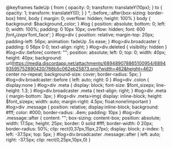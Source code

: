 @keyframes fadeUp {
    from {
        opacity: 0;
        transform: translateY(10px);
    }
    to {
        opacity: 1;
        transform: translateY(0);
    }
}
*,::before,::after{box-sizing: border-box}
html, body {
    margin: 0;
    overflow: hidden;
    height: 100%
}
body {
    background: $background_color;
}
#log {
    position: absolute;
    bottom: 0;
    left: 0;
    width: 100%;
    padding: 0 10px 10px;
    overflow: hidden;
    font: 600 $font_sizepx '$font_face';
}
#log>div {
    position: relative;
    margin-top: 20px;
    padding-left: 56px;
    animation: fadeUp .5s ease;
}
#log>div.broadcaster {
    padding: 0 56px 0 0;
    text-align: right;
}
#log>div.deleted {
    visibility: hidden
}
#log>div::before{
    content: "";
    position: absolute;
    left: 0;
    top: 0;
    width: 40px;
    height: 40px;
    background: url(https://media.discordapp.net/attachments/689489078865100954/689493595752890420/766b5c062eb25873.png?width=462&height=462) center no-repeat;
    background-size: cover;
    border-radius: 5px;
}
#log>div.broadcaster::before {
    left: auto;
    right: 0
}
#log>div .colon {
    display:none
}
#log>div .meta {
    display: block;
    font-size: $font_sizepx;
    line-height: 1.3;
}
#log>div.broadcaster .meta {
    text-align: right;
}
#log>div .meta {
    margin-bottom: 3px;
}
#log>div .meta>img{
    display: inline-block;
    height: $font_sizepx;
    width: auto;
    margin-right: 4.5px;
    float:none!important
}
#log>div .message {
    position: relative;
    display:inline-block;
    background: #fff;
    color: #000;
    border-radius: .4em;
    padding: 10px
}
#log>div .message::after {
    content: "";
    box-sizing: content-box;
    position: absolute;
    width: 17.5px;
    height: 25px;
    border: 0 solid #fff;
    border-width: 0 20px;
    border-radius: 50%;
    clip: rect(0,37px,15px,27px);
    display: block;
    z-index: 1;
    left: -37.5px;
    top: 5px;
}
#log>div.broadcaster .message::after {
    left: auto;
    right: -37.5px;
    clip: rect(0,25px,10px,0)
}

